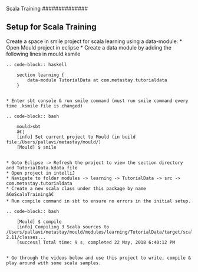 
Scala Training
##############

Setup for Scala Training
------------------------

Create a space in smile project for scala learning using a data-module:
	* Open Mould project in eclipse
	* Create a data module by adding the following lines in mould.ksmile

	.. code-block:: haskell

		section learning {
			data-module TutorialData at com.metastay.tutorialdata
		}


	* Enter sbt console & run smile command (must run smile command every time .ksmile file is changed)
	
	.. code-block:: bash

		mould>sbt
		â€¦
		[info] Set current project to Mould (in build file:/Users/pallavi/metastay/mould/)
		[Mould] $ smile


	* Goto Eclipse -> Refresh the project to view the section directory and TutorialData.kdata file
	* Open project in intelliJ
	* Navigate to folder modules -> learning -> TutorialData -> src -> com.metastay.tutorialdata 
	* Create a new scala class under this package by name â€œScalaTrainingâ€
	* Run compile command in sbt to ensure no errors in the initial setup.

	.. code-block:: bash

		[Mould] $ compile
		[info] Compiling 3 Scala sources to /Users/pallavi/metastay/mould/modules/learning/TutorialData/target/scala-2.11/classes...
		[success] Total time: 9 s, completed 22 May, 2018 6:40:12 PM


	* Go through the videos below and use this project to write, compile & play around with some scala samples.